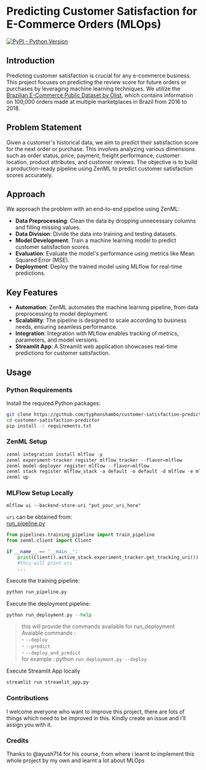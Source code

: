 # Predicting Customer Satisfaction for E-Commerce Orders (MLOps)

[![PyPI - Python Version](https://img.shields.io/pypi/pyversions/zenml)](https://pypi.org/project/zenml/)

## Introduction

Predicting customer satisfaction is crucial for any e-commerce business. This project focuses on predicting the review score for future orders or purchases by leveraging machine learning techniques. We utilize the [Brazilian E-Commerce Public Dataset by Olist](https://www.kaggle.com/datasets/olistbr/brazilian-ecommerce/data), which contains information on 100,000 orders made at multiple marketplaces in Brazil from 2016 to 2018.

## Problem Statement

Given a customer's historical data, we aim to predict their satisfaction score for the next order or purchase. This involves analyzing various dimensions such as order status, price, payment, freight performance, customer location, product attributes, and customer reviews. The objective is to build a production-ready pipeline using ZenML to predict customer satisfaction scores accurately.

## Approach

We approach the problem with an end-to-end pipeline using ZenML:

- **Data Preprocessing**: Clean the data by dropping unnecessary columns and filling missing values.
- **Data Division**: Divide the data into training and testing datasets.
- **Model Development**: Train a machine learning model to predict customer satisfaction scores.
- **Evaluation**: Evaluate the model's performance using metrics like Mean Squared Error (MSE).
- **Deployment**: Deploy the trained model using MLflow for real-time predictions.

## Key Features

- **Automation**: ZenML automates the machine learning pipeline, from data preprocessing to model deployment.
- **Scalability**: The pipeline is designed to scale according to business needs, ensuring seamless performance.
- **Integration**: Integration with MLflow enables tracking of metrics, parameters, and model versions.
- **Streamlit App**: A Streamlit web application showcases real-time predictions for customer satisfaction.

## Usage

### Python Requirements

Install the required Python packages:

```bash
git clone https://github.com/typhonshambo/customer-satisfaction-predictor
cd customer-satisfaction-predictor
pip install -r requirements.txt
```

### ZenML Setup
```py
zenml integration install mlflow -y
zenml experiment-tracker register mlflow_tracker --flavor=mlflow
zenml model-deployer register mlflow --flavor=mlflow
zenml stack register mlflow_stack -a default -o default -d mlflow -e mlflow_tracker --set
zenml up
```
### MLFlow Setup Locally
```
mlflow ui --backend-store-uri "put_your_uri_here"
```
`uri` can be obtained from: <br>
[run_pipeline.py](run_pipeline.py)
```py
from pipelines.training_pipeline import train_pipeline
from zenml.client import Client

if __name__ == '__main__':
    print(Client().active_stack.experiment_tracker.get_tracking_uri())
    #this will print uri
    ...
``` 


Execute the training pipeline:
```py
python run_pipeline.py
```
Execute the deployment pipeline:
```py
python run_deployment.py --help
```
> this will provide the commands available for run_deployment <br> Avaiable commands : <br> - `--deploy` <br> - `--predict` <br>- `--deploy_and_predict` <br> for example : python `run_deployment.py --deploy`

Execute Streamlit App locally
```py
streamlit run streamlit_app.py
```
### Contributions
I welcome everyone who want to improve this project, there are lots of things which need to be improved in this. Kindly create an issue and i'll assign you with it.

### Credits
Thanks to @ayush714 for his course, from where i learnt to implement this whole project by my own and learnt a lot about MLOps